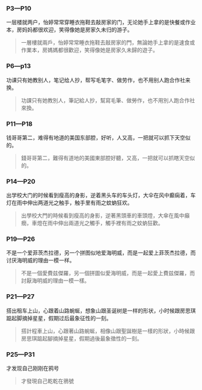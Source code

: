 ### P3—P10
一层楼就两户，怡婷常常穿睡衣拖鞋去敲房家的门，无论她手上拿的是快餐或作业本，房妈妈都很欢迎，笑得像她是房家久未归的游子。

>一層樓就兩戶，怡婷常常睡衣拖鞋去敲房家的門，無論她手上拿的是速食或作業本，房媽媽都很歡迎，笑得像她是房家久未歸的遊子。

### P6—p13
功课只有她教别人，笔记给人抄，帮写毛笔字、做劳作，也不用别人跑合作社来换。

>功課只有她教別人，筆記給人抄，幫寫毛筆、做勞作，也不用別人跑合作社來換。

### P11—P18
钱哥哥第二，难得有地道的美国东部腔，好听，人又高，一把就可以抓下天空似的。

>錢哥哥第二，難得有道地的美國東部腔好聽，又高，一把就可以抓瞎天空似的。

### P14—P20
出学校大门的时候看到瘦高的身影，逆着黑头车的车头灯，大伞在风中癫痫着，车灯在雨中伸出两道光之触手，触手里有雨之蚊蚋狂欢。

>出學校大門的時候看到瘦高的身影，逆著黑頭車的車頭燈，大傘在風中癲癇，車燈在雨中伸出兩道光之觸手，觸手裡有雨之蚊蚋狂歡。

### P19—P26
不是一个爱菲茨杰拉德，另一个拼图似地爱海明威，而是一起爱上菲茨杰拉德，而讨厌海明威的理由一模一样。

>不是一個愛費兹傑羅，另一個拼圖似愛海明威，而是一起愛上費兹傑羅，而討厭海明威的理由一模一樣。

### P21—P27
搭出租车上山，心跟着山路蜿蜒，想象山跟圣诞树是一样的形状，小时候跟房思琪踮起脚摘掉星星，假期过后最象征性的一刻。

>搭計程車上山，心跟著山路蜿蜒，相像山跟聖誕樹是一樣的形狀，小時候跟房思琪踮起腳摘掉星星，假期過後最象徵性的一刻。

### P25—P31
才发现自己刚刚在鸦号

>才發現自己乾乾在鴉號